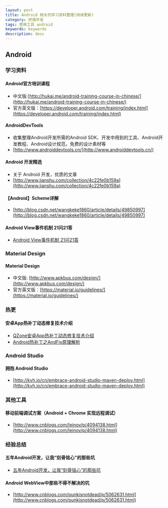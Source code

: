 ```yaml
---
layout: post
title: Android 相关的学习资料整理(持续更新)
category: 终端开发
tags: 常用工具 android
keywords: keywords
description: desc
---
```


## Android 

### 学习资料

#### Android官方培训课程

- 中文版:[http://hukai.me/android-training-course-in-chinese/](http://hukai.me/android-training-course-in-chinese/)
- 官方英文版：[https://developer.android.com/training/index.html](https://developer.android.com/training/index.html)

#### AndroidDevTools

- 收集整理Android开发所需的Android SDK、开发中用到的工具、Android开发教程、Android设计规范，免费的设计素材等
- [http://www.androiddevtools.cn/](http://www.androiddevtools.cn/)

#### Android 开发精选

- 关于 Android 开发，优质的文章
- [http://www.jianshu.com/collection/4c22fe0b159a](http://www.jianshu.com/collection/4c22fe0b159a)

####  【Android】Scheme详解

- [http://blog.csdn.net/wangkeke1860/article/details/49850997](http://blog.csdn.net/wangkeke1860/article/details/49850997)

#### Android View事件机制 21问21答

- [Android View事件机制 21问21答](http://mp.weixin.qq.com/s?__biz=MzA3MDMyMjkzNg==&mid=2652262121&idx=1&sn=482027d94dec9ea7cc1a955e4ba8e061&chksm=84dc717eb3abf86879f83cb77470289e07d5351c23fc19ee16e4acfe26406d601f8a3bae5865&mpshare=1&scene=1&srcid=1215JPXOqJ2NXPrW1vXdgxiy#rd)

### Material Design

#### Material Design 

- 中文版: [http://www.apkbus.com/design/](http://www.apkbus.com/design/)
- 官方英文版：[https://material.io/guidelines/](https://material.io/guidelines/)


### 热更

#### 安卓App热补丁动态修复技术介绍

- [QZone安卓App热补丁动态修复技术介绍](https://mp.weixin.qq.com/s?__biz=MzI1MTA1MzM2Nw==&mid=400118620&idx=1&sn=b4fdd5055731290eef12ad0d17f39d4a&scene=1&srcid=1106Imu9ZgwybID13e7y2nEi#wechat_redirect)
- [Android热补丁之AndFix原理解析](http://w4lle.github.io/2016/03/03/Android%E7%83%AD%E8%A1%A5%E4%B8%81%E4%B9%8BAndFix%E5%8E%9F%E7%90%86%E8%A7%A3%E6%9E%90/)

### Android Studio 

#### 拥抱 Android Studio

- [http://kvh.io/cn/embrace-android-studio-maven-deploy.html](http://kvh.io/cn/embrace-android-studio-maven-deploy.html)

### 其他工具

#### 移动前端调试方案（Android + Chrome 实现远程调试）

- [http://www.cnblogs.com/leinov/p/4094138.html](http://www.cnblogs.com/leinov/p/4094138.html)

### 经验总结

#### 五年Android开发，让我“刻骨铭心”的那些坑

- [五年Android开发，让我“刻骨铭心”的那些坑](http://mp.weixin.qq.com/s?__biz=MzIwNjQ1NzQxNA==&mid=2247483658&idx=1&sn=451a063ef5bf3f3689e5af6153762fcd&scene=1&srcid=081912jNN9TJLf5BeZgdjTvl%23rd&utm_source=tuicool&utm_medium=referral)

#### Android WebView中那些不得不解决的坑

- [http://www.cnblogs.com/punkisnotdead/p/5062631.html](http://www.cnblogs.com/punkisnotdead/p/5062631.html)

